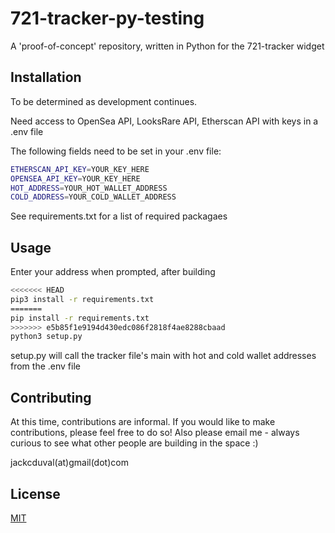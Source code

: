 # 721-tracker-py-testing

A 'proof-of-concept' repository, written in Python for the 721-tracker widget

## Installation

To be determined as development continues. 

Need access to OpenSea API, LooksRare API, Etherscan API with keys in a .env file

The following fields need to be set in your .env file:
```bash
ETHERSCAN_API_KEY=YOUR_KEY_HERE
OPENSEA_API_KEY=YOUR_KEY_HERE
HOT_ADDRESS=YOUR_HOT_WALLET_ADDRESS
COLD_ADDRESS=YOUR_COLD_WALLET_ADDRESS
```

See requirements.txt for a list of required packagaes


## Usage
Enter your address when prompted, after building
```bash
<<<<<<< HEAD
pip3 install -r requirements.txt
=======
pip install -r requirements.txt
>>>>>>> e5b85f1e9194d430edc086f2818f4ae8288cbaad
python3 setup.py
```
setup.py will call the tracker file's main with hot and cold wallet addresses from the .env file

## Contributing
At this time, contributions are informal. If you would like to make contributions, please feel free to do so! Also please email me - always curious to see what other people are building in the space :) 

jackcduval(at)gmail(dot)com

## License
[MIT](https://choosealicense.com/licenses/mit/)